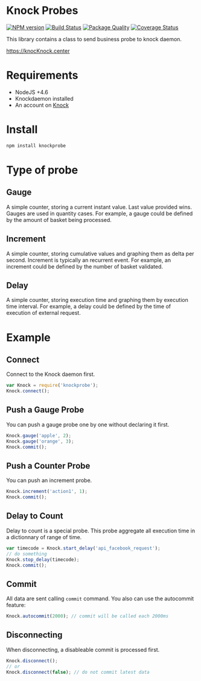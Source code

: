 Knock Probes
================

[![NPM version][npm-image]][npm-url] [![Build Status][travis-image]][travis-url] [![Package Quality][quality-image]][quality-url] [![Coverage Status][coverage-image]][coverage-url]


This library contains a class to send business probe to knock daemon.

https://knocKnock.center

# Requirements

- NodeJS +4.6
- Knockdaemon installed
- An account on [Knock](https://knocKnock.center)

# Install

```bash
npm install knockprobe
```

# Type of probe

## Gauge
A simple counter, storing a current instant value. Last value provided wins.
Gauges are used in quantity cases. For example, a gauge could be defined by the amount of basket being processed.

## Increment
A simple counter, storing cumulative values and graphing them as delta per second.
Increment is typically an recurrent event. For example, an increment could be defined by the number of basket validated.

## Delay
A simple counter, storing execution time and graphing them by execution time interval.
For example, a delay could be defined by the time of execution of external request.


# Example

## Connect
Connect to the Knock daemon first.

```javascript
var Knock = require('knockprobe');
Knock.connect();
```

## Push a Gauge Probe
You can push a gauge probe one by one without declaring it first.

```javascript
Knock.gauge('apple', 2);
Knock.gauge('orange', 3);
Knock.commit();
```

## Push a Counter Probe
You can push an increment probe.

```javascript
Knock.increment('action1', 1);
Knock.commit();
```

## Delay to Count

Delay to count is a special probe. This probe aggregate all execution time in a dictionnary of range of time.

```javascript
var timecode = Knock.start_delay('api_facebook_request');
// do something
Knock.stop_delay(timecode);
Knock.commit();
```

## Commit

All data are sent calling `commit` command.
You also can use the autocommit feature:

```javascript
Knock.autocommit(2000); // commit will be called each 2000ms
```

## Disconnecting

When disconnecting, a disableable commit is processed first.
```javascript
Knock.disconnect();
// or
Knock.disconnect(false); // do not commit latest data
```

[npm-url]: https://npmjs.org/package/knockprobe
[npm-image]: https://badge.fury.io/js/knockprobe.svg

[travis-url]: http://travis-ci.org/jbdemonte/knockbusinessnode
[travis-image]: https://secure.travis-ci.org/jbdemonte/knockbusinessnode.png?branch=master

[coverage-url]: https://coveralls.io/github/jbdemonte/knockbusinessnode?branch=master
[coverage-image]: https://coveralls.io/repos/jbdemonte/knockbusinessnode/badge.svg?branch=master&service=github

[quality-url]: http://packagequality.com/#?package=knockprobe
[quality-image]: http://npm.packagequality.com/shield/knockprobe.svg